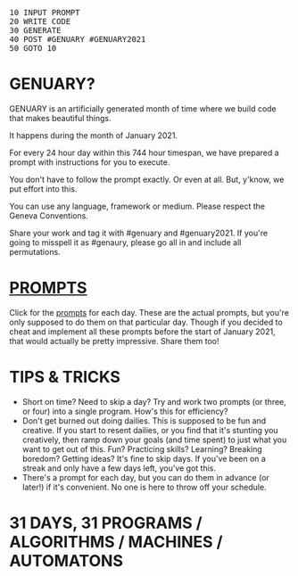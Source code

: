 <pre>
10 INPUT PROMPT
20 WRITE CODE
30 GENERATE
40 POST #GENUARY #GENUARY2021
50 GOTO 10<span class="cursor"></span>
</pre>

# GENUARY?

GENUARY is an artificially generated month of time where we build code that makes beautiful things.

It happens during the month of January 2021.

For every 24 hour day within this 744 hour timespan, we have prepared a prompt with instructions for you to execute.

You don't have to follow the prompt exactly. Or even at all. But, y'know, we put effort into this.

You can use any language, framework or medium. Please respect the Geneva Conventions.

Share your work and tag it with #genuary and #genuary2021. If you're going to misspell it as #genaury, please go all in and include all permutations.

# [PROMPTS](prompts)

Click for the [prompts](prompts) for each day. These are the actual prompts, but you're only supposed to do them on that particular day. Though if you decided to cheat and implement all these prompts before the start of January 2021, that would actually be pretty impressive. Share them too!

# TIPS & TRICKS

* Short on time? Need to skip a day? Try and work two prompts (or three, or four) into a single program. How's this for efficiency?
* Don't get burned out doing dailies. This is supposed to be fun and creative. If you start to resent dailies, or you find that it's stunting you creatively, then ramp down your goals (and time spent) to just what you want to get out of this. Fun? Practicing skills? Learning? Breaking boredom? Getting ideas? It's fine to skip days. If you've been on a streak and only have a few days left, you've got this.
* There's a prompt for each day, but you can do them in advance (or later!) if it's convenient. No one is here to throw off your schedule.

# 31 DAYS, 31 PROGRAMS / ALGORITHMS / MACHINES / AUTOMATONS
